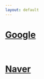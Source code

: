 ```yaml
---
layout: default
---
```

<html>
  <head>
   <title>
     <h1>Images Escaliers</h1>
    </title>
</head>

<body>
  <a href="https://www.google.fr/search?q=escalier&source=lnms&tbm=isch&sa=X&ved=0ahUKEwjKv9r2nfDXAhXEuhoKHcpqDIoQ_AUICigB&biw=1680&bih=895"><h1>Google</h1></a>
<br>
  <a href="https://search.naver.com/search.naver?where=image&sm=tab_jum&query=%EA%B3%84%EB%8B%A8"><h1>Naver</h1></a>
</body>
  
</html>
